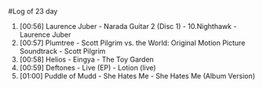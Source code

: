 #Log of 23 day

1. [00:56] Laurence Juber - Narada Guitar 2 (Disc 1) - 10.Nighthawk - Laurence Juber
1. [00:57] Plumtree - Scott Pilgrim vs. the World: Original Motion Picture Soundtrack - Scott Pilgrim
1. [00:58] Helios - Eingya - The Toy Garden
1. [00:59] Deftones - Live (EP) - Lotion (live)
1. [01:00] Puddle of Mudd - She Hates Me - She Hates Me (Album Version)
